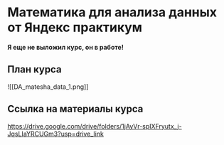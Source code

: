 # Математика для анализа данных от Яндекс практикум


**Я еще не выложил курс, он в работе!**
## План курса

![[DA_matesha_data_1.png]]

## Ссылка на материалы курса

https://drive.google.com/drive/folders/1jAyVr-spIXFryutx_j-JqsLIaYRCUGm3?usp=drive_link